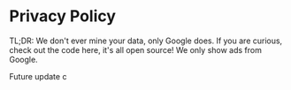 # Privacy Policy


TL;DR: We don't ever mine your data, only Google does. If you are curious, check out the code here, it's all open source! We only show ads from Google.

Future update c
